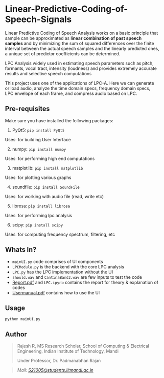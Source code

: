 # Linear-Predictive-Coding-of-Speech-Signals

Linear Predictive Coding of Speech Analysis works on a basic principle that sample can be approximated as **linear combination of past speech samples** and by minimizing the sum of squared differences over the finite interval between the actual speech samples and the linearly predicted ones, a unique set of predictor coefficients can be determined.

LPC Analysis widely used in estimating speech parameters such as pitch, formants, vocal tract, intensity (loudness) and provides extremely accurate results and selective speech computations

This project uses one of the applications of LPC-A. Here we can generate or load audio, analyze the time domain specs, frequency domain specs, LPC envelope of each frame, and compress audio based on LPC.

## Pre-requisites
Make sure you have installed the following packages:

1) PyQt5: ```pip install PyQt5```

Uses: for building User Interface

2) numpy: ```pip install numpy```

Uses: for performing high end computations

3) matplotlib: ```pip install matplotlib```

Uses: for plotting various graphs

4) soundfile: ```pip install SoundFile```

Uses: for working with audio file (read, write etc)

5) librosa: ```pip install librosa```

Uses: for performing lpc analysis

6) scipy: ```pip install scipy```

Uses: for computing frequency spectrum, filtering, etc

## Whats In?

- ```mainUI.py``` code comprises of UI components
- ```LPCModule.py``` is the backend with the core LPC analysis
- ```LPC.py``` has the LPC implementation without the UI
- ```should.wav``` and ```CantinaBand3.wav``` are few inputs to test the code
-  [Report.pdf](https://github.com/Rajesh-Smartino/Linear-Predictive-Coding-of-Speech-Signals/blob/main/Report.pdf) and ```LPC.ipynb``` contains the report for theory & explanation of codes
-  [Usermanual.pdf](https://github.com/Rajesh-Smartino/Linear-Predictive-Coding-of-Speech-Signals/blob/a01a3dd6ead200eee00830e0e12f6ef644de8816/Usermanual.pdf) contains how to use the UI

## Usage

```python mainUI.py```

## Author
> Rajesh R, MS Research Scholar, School of Computing & Electrical Engineering, Indian Institute of Technology, Mandi
>  
> Under Professor, Dr. Padmanabhan Rajan

> *Mail: S21005@students.iitmandi.ac.in*


